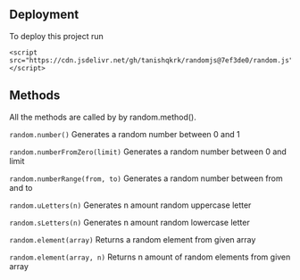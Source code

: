 
## Deployment

To deploy this project run

```
<script src="https://cdn.jsdelivr.net/gh/tanishqkrk/randomjs@7ef3de0/random.js"></script>
```

## Methods

All the methods are called by by random.method().

`
random.number()
`
Generates a random number between 0 and 1

`
random.numberFromZero(limit)
`
Generates a random number between 0 and limit

`
random.numberRange(from, to)
`
Generates a random number between from and to

`
random.uLetters(n)
`
Generates n amount random uppercase letter 

`
random.sLetters(n)
`
Generates n amount random lowercase letter 

`
random.element(array)
`
Returns a random element from given array 

`
random.element(array, n)
`
Returns n amount of random elements from given array 

